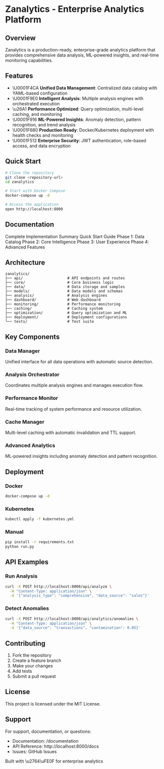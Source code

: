# Zanalytics - Enterprise Analytics Platform

## Overview

Zanalytics is a production-ready, enterprise-grade analytics platform that provides comprehensive data analysis, ML-powered insights, and real-time monitoring capabilities.

## Features

- \U0001F4CA **Unified Data Management**: Centralized data catalog with YAML-based configuration
- \U0001F9E0 **Intelligent Analysis**: Multiple analysis engines with orchestrated execution
- \u26A1 **Performance Optimized**: Query optimization, multi-level caching, and monitoring
- \U0001F916 **ML-Powered Insights**: Anomaly detection, pattern recognition, and trend analysis
- \U0001F680 **Production Ready**: Docker/Kubernetes deployment with health checks and monitoring
- \U0001F512 **Enterprise Security**: JWT authentication, role-based access, and data encryption

## Quick Start

```bash
# Clone the repository
git clone <repository-url>
cd zanalytics

# Start with Docker Compose
docker-compose up -d

# Access the application
open http://localhost:8000
```

## Documentation

Complete Implementation Summary
Quick Start Guide
Phase 1: Data Catalog
Phase 2: Core Intelligence
Phase 3: User Experience
Phase 4: Advanced Features

## Architecture

```
zanalytics/
├── api/                    # API endpoints and routes
├── core/                   # Core business logic
├── data/                   # Data storage and samples
├── models/                 # Data models and schemas
├── analysis/               # Analysis engines
├── dashboard/              # Web dashboard
├── monitoring/             # Performance monitoring
├── caching/                # Caching system
├── optimization/           # Query optimization and ML
├── deployment/             # Deployment configurations
└── tests/                  # Test suite
```

## Key Components

### Data Manager
Unified interface for all data operations with automatic source detection.

### Analysis Orchestrator
Coordinates multiple analysis engines and manages execution flow.

### Performance Monitor
Real-time tracking of system performance and resource utilization.

### Cache Manager
Multi-level caching with automatic invalidation and TTL support.

### Advanced Analytics
ML-powered insights including anomaly detection and pattern recognition.

## Deployment

### Docker
```bash
docker-compose up -d
```

### Kubernetes
```bash
kubectl apply -f kubernetes.yml
```

### Manual
```bash
pip install -r requirements.txt
python run.py
```

## API Examples

### Run Analysis
```bash
curl -X POST http://localhost:8000/api/analyze \
  -H "Content-Type: application/json" \
  -d '{"analysis_type": "comprehensive", "data_source": "sales"}'
```

### Detect Anomalies
```bash
curl -X POST http://localhost:8000/api/analytics/anomalies \
  -H "Content-Type: application/json" \
  -d '{"data_source": "transactions", "contamination": 0.05}'
```

## Contributing

1. Fork the repository
2. Create a feature branch
3. Make your changes
4. Add tests
5. Submit a pull request

## License

This project is licensed under the MIT License.

## Support

For support, documentation, or questions:

- Documentation: /documentation
- API Reference: http://localhost:8000/docs
- Issues: GitHub Issues

Built with \u2764\uFE0F for enterprise analytics
